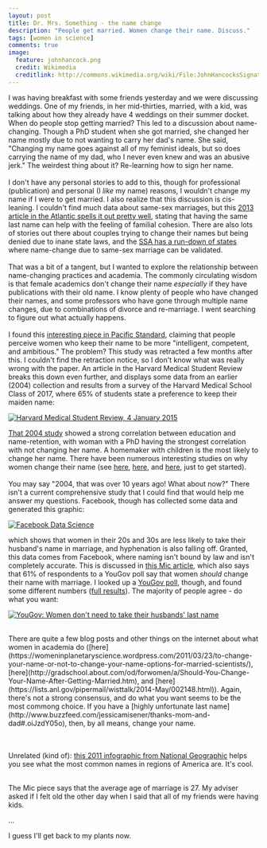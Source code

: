 ```yaml
---
layout: post
title: Dr. Mrs. Something - the name change
description: "People get married. Women change their name. Discuss."
tags: [women in science]
comments: true
image:
  feature: johnhancock.png
  credit: Wikimedia
  creditlink: http://commons.wikimedia.org/wiki/File:JohnHancocksSignature.svg
---
```

I was having breakfast with some friends yesterday and we were discussing weddings. One of my friends, in her mid-thirties, married, with a kid, was talking about how they already have 4 weddings on their summer docket. When do people stop getting married? This led to a discussion about name-changing. Though a PhD student when she got married, she changed her name mostly due to not wanting to carry her dad's name. She said, "Changing my name goes against all of my feminist ideals, but so does carrying the name of my dad, who I never even knew and was an abusive jerk." The weirdest thing about it? Re-learning how to sign her name.
<br><br>
I don't have any personal stories to add to this, though for professional (publication) and personal (I *like* my name) reasons, I wouldn't change my name if I were to get married. I also realize that this discussion is cis-leaning. I couldn't find much data about same-sex marriages, but this [2013 article in the Atlantic spells it out pretty well](http://www.theatlantic.com/national/archive/2013/09/for-same-sex-couples-changing-names-takes-on-extra-significance/279841/), stating that having the same last name can help with the feeling of familial cohesion. There are also lots of stories out there about couples trying to change their names but being denied due to inane state laws, and the [SSA has a run-down of states](https://secure.ssa.gov/poms.nsf/lnx/0110212035) where name-change due to same-sex marriage can be validated.
<br><br>
That was a bit of a tangent, but I wanted to explore the relationship between name-changing practices and academia. The commonly circulating wisdom is that female academics don't change their name *especially* if they have publications with their old name. I know plenty of people who have changed their names, and some professors who have gone through multiple name changes, due to combinations of divorce and re-marriage. I went searching to figure out what actually happens.
<br><br>
I found this [interesting piece in Pacific Standard](http://www.psmag.com/books-and-culture/the-missus-marriage-gender-feminism-names-62460), claiming that people perceive women who keep their name to be more "intelligent, competent, and ambitious." The problem? This study was retracted a few months after this. I couldn't find the retraction notice, so I don't know what was really wrong with the paper. An article in the Harvard Medical Student Review breaks this down even further, and displays some data from an earlier (2004) collection and results from a survey of the Harvard Medical School Class of 2017, where 65% of students state a preference to keep their maiden name:

<a href="http://www.hmsreview.org/?article=dr-maiden-name-will-see-now"><img src="http://www.hmsreview.org/wp-content/uploads/2015/01/Figure_revised15.jpg" alt="Harvard Medical Student Review, 4 January 2015"></a>

[That 2004 study](http://scholar.harvard.edu/goldin/files/making_a_name_womens_surnames_at_marriage_and_beyond.pdf) showed a strong correlation between education and name-retention, with woman with a PhD having the strongest correlation with not changing her name. A homemaker with children is the most likely to change her name. There have been numerous interesting studies on why women change their name (see [here](http://file.scirp.org/Html/39903.html), [here](http://www.ingentaconnect.com/content/sbp/sbp/2009/00000037/00000005/art00014?token=004b1740a609c5d7e2a46762c6b665d7d663c70502e564624673f7b2f267738703375686f49), and [here](http://www.jstor.org/stable/pdf/4495622.pdf?acceptTC=true), just to get started).
<br><br>
You may say "2004, that was over 10 years ago! What about now?" There isn't a current comprehensive study that I could find that would help me answer my questions. Facebook, though has collected some data and generated this graphic:

<a href="https://www.facebook.com/data/posts/10151609136028415:0"><img src="http://scontent.xx.fbcdn.net/hphotos-xpa1/t31.0-8/922616_10151609136003415_9266270_o.png" alt="Facebook Data Science"></a>

which shows that women in their 20s and 30s are less likely to take their husband's name in marriage, and hyphenation is also falling off. Granted, this data comes from Facebook, where naming isn't bound by law and isn't completely accurate. This is discussed in [this Mic article](http://mic.com/articles/55317/more-women-are-keeping-their-own-names-after-marriage-says-facebook), which also says that 61% of respondents to a YouGov poll say that women *should* change their name with marriage. I looked up a [YouGov poll](https://today.yougov.com/news/2014/10/20/last-names/), though, and found some different numbers ([full results](http://cdn.yougov.com/cumulus_uploads/document/7rbgiwpoe2/tabs_OPI_last_names_20141016.pdf)). The majority of people agree - do what you want:

<a href="https://today.yougov.com/news/2014/10/20/last-names/"><img src="http://cdn.yougov.com/cumulus_uploads/inlineimage/2014-10-20/lastnames1w.png" alt="YouGov: Women don't need to take their husbands' last name"></a>


<br>
There are quite a few blog posts and other things on the internet about what women in academia do ([here](https://womeninplanetaryscience.wordpress.com/2011/03/23/to-change-your-name-or-not-to-change-your-name-options-for-married-scientists/), [here](http://gradschool.about.com/od/forwomen/a/Should-You-Change-Your-Name-After-Getting-Married.htm), and [here](https://lists.anl.gov/pipermail/wisttalk/2014-May/002148.html)). Again, there's not a strong consensus, and do what you want seems to be the most commong choice. If you have a [highly unfortunate last name](http://www.buzzfeed.com/jessicamisener/thanks-mom-and-dad#.oiJzdY05o), then, by all means, change your name. 

<br><br>
Unrelated (kind of): [this 2011 infographic from National Geographic](http://ngm.nationalgeographic.com/2011/02/geography/usa-surnames-interactive) helps you see what the most common names in regions of America are. It's cool.

<br>
The Mic piece says that the average age of marriage is 27. My adviser asked if I felt old the other day when I said that all of my friends were having kids. 

...

I guess I'll get back to my plants now.
